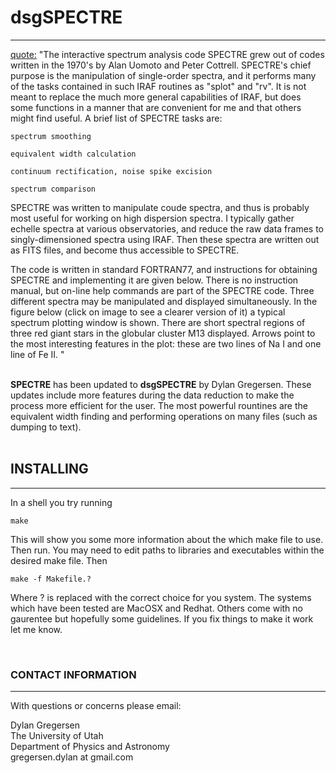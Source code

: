 # dsgSPECTRE
------------

[quote:](http://www.as.utexas.edu/~chris/spectre.html)
"The interactive spectrum analysis code SPECTRE grew out of codes written in the 1970's by Alan Uomoto and Peter Cottrell. SPECTRE's chief purpose is the manipulation of single-order spectra, and it performs many of the tasks contained in such IRAF routines as "splot" and "rv". It is not meant to replace the much more general capabilities of IRAF, but does some functions in a manner that are convenient for me and that others might find useful. A brief list of SPECTRE tasks are:

    spectrum smoothing

    equivalent width calculation

    continuum rectification, noise spike excision

    spectrum comparison

SPECTRE was written to manipulate coude spectra, and thus is probably most useful for working on high dispersion spectra. I typically gather echelle spectra at various observatories, and reduce the raw data frames to singly-dimensioned spectra using IRAF. Then these spectra are written out as FITS files, and become thus accessible to SPECTRE.

The code is written in standard FORTRAN77, and instructions for obtaining SPECTRE and implementing it are given below. There is no instruction manual, but on-line help commands are part of the SPECTRE code. Three different spectra may be manipulated and displayed simultaneously. In the figure below (click on image to see a clearer version of it) a typical spectrum plotting window is shown. There are short spectral regions of three red giant stars in the globular cluster M13 displayed. Arrows point to the most interesting features in the plot: these are two lines of Na I and one line of Fe II. 
" <br><br>


<b>SPECTRE</b> has been updated to <b>dsgSPECTRE</b> by Dylan Gregersen. These updates include more features during the data reduction to make the process more efficient for the user. The most powerful rountines are the equivalent width finding and performing operations on many files (such as dumping to text).
<br>
<br>

## INSTALLING
---------
In a shell you try running
    
	make

This will show you some more information about the which make file to use. Then run. You may need to edit paths to libraries and executables within the desired make file. Then

    make -f Makefile.?

Where ? is replaced with the correct choice for you system. The systems which have been tested are MacOSX and Redhat. Others come with no gaurentee but hopefully some guidelines. If you fix things to make it work let me know.

<br>

### CONTACT INFORMATION
----------------------
With questions or concerns please email:

Dylan Gregersen  
The University of Utah  
Department of Physics and Astronomy  
gregersen.dylan at gmail.com  


